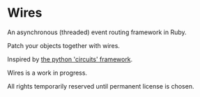Wires
=====

An asynchronous (threaded) event routing framework in Ruby.  

Patch your objects together with wires.

Inspired by [the python 'circuits' framework](http://circuitsframework.com/).

Wires is a work in progress.

All rights temporarily reserved until permanent license is chosen.

